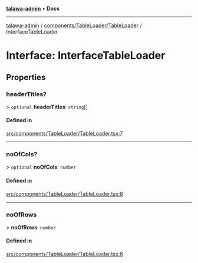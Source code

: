 [**talawa-admin**](../../../../README.md) • **Docs**

***

[talawa-admin](../../../../modules.md) / [components/TableLoader/TableLoader](../README.md) / InterfaceTableLoader

# Interface: InterfaceTableLoader

## Properties

### headerTitles?

\> `optional` **headerTitles**: `string`[]

#### Defined in

[src/components/TableLoader/TableLoader.tsx:7](https://github.com/PalisadoesFoundation/talawa-admin/blob/7a991b3aa824070bd53d6367f1ce7f072321af88/src/components/TableLoader/TableLoader.tsx#L7)

***

### noOfCols?

\> `optional` **noOfCols**: `number`

#### Defined in

[src/components/TableLoader/TableLoader.tsx:8](https://github.com/PalisadoesFoundation/talawa-admin/blob/7a991b3aa824070bd53d6367f1ce7f072321af88/src/components/TableLoader/TableLoader.tsx#L8)

***

### noOfRows

\> **noOfRows**: `number`

#### Defined in

[src/components/TableLoader/TableLoader.tsx:6](https://github.com/PalisadoesFoundation/talawa-admin/blob/7a991b3aa824070bd53d6367f1ce7f072321af88/src/components/TableLoader/TableLoader.tsx#L6)
